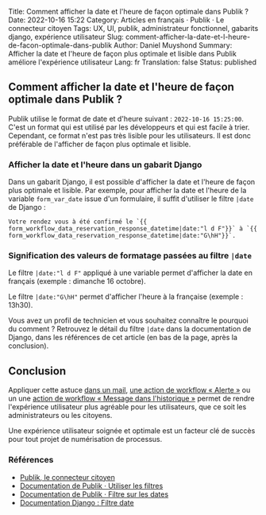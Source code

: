 Title: Comment afficher la date et l'heure de façon optimale dans Publik ?
Date: 2022-10-16 15:22
Category: Articles en français · Publik · Le connecteur citoyen
Tags: UX, UI, publik, administrateur fonctionnel, gabarits django, expérience utilisateur
Slug: comment-afficher-la-date-et-l-heure-de-facon-optimale-dans-publik
Author: Daniel Muyshond
Summary: Afficher la date et l'heure de façon plus optimale et lisible dans Publik améliore l'expérience utilisateur
Lang: fr
Translation: false
Status: published

## Comment afficher la date et l'heure de façon optimale dans Publik ?

Publik utilise le format de date et d'heure suivant : `2022-10-16 15:25:00`. C'est un format qui est utilisé par les développeurs et qui est facile à trier. Cependant, ce format n'est pas très lisible pour les utilisateurs. Il est donc préférable de l'afficher de façon plus optimale et lisible.

### Afficher la date et l'heure dans un gabarit Django


Dans un gabarit Django, il est possible d'afficher la date et l'heure de façon plus optimale et lisible. Par exemple, pour afficher la date et l'heure de la variable `form_var_date` issue d'un formulaire, il suffit d'utiliser le filtre `|date` de Django :

    Votre rendez vous à été confirmé le `{{ form_workflow_data_reservation_response_datetime|date:"l d F"}}` à `{{ form_workflow_data_reservation_response_datetime|date:"G\hH"}}`.

### Signification des valeurs de formatage passées au filtre `|date`

Le filtre `|date:"l d F"` appliqué à une variable permet d'afficher la date en français (exemple : dimanche 16 octobre).

Le filtre `|date:"G\hH"` permet d'afficher l'heure à la française (exemple : 13h30).

Vous avez un profil de technicien et vous souhaitez connaître le pourquoi du comment ? Retrouvez le détail du filtre `|date` dans la documentation de Django, dans les références de cet article (en bas de la page, après la conclusion).

## Conclusion

Appliquer cette astuce [dans un mail](https://doc-publik.entrouvert.com/admin-fonctionnel/fabrique-de-workflows/les-actions-de-workflow/elements_envoyer-un-email/#envoyer-un-courriel), [une action de workflow « Alerte »](https://doc-publik.entrouvert.com/admin-fonctionnel/fabrique-de-workflows/les-actions-de-workflow/elements_afficher-un-message/#alerte) ou un une [action de workflow « Message dans l'historique »](https://doc-publik.entrouvert.com/admin-fonctionnel/fabrique-de-workflows/les-actions-de-workflow/elements_enregistrer-dans-le-journal/#enregistrer-un-message-dans-lhistorique) permet de rendre l'expérience utilisateur plus agréable pour les utilisateurs, que ce soit les administrateurs ou les citoyens.

Une expérience utilisateur soignée et optimale est un facteur clé de succès pour tout projet de numérisation de processus.

### Références
* [Publik, le connecteur citoyen](https://publik.entrouvert.com/)
* [Documentation de Publik · Utiliser les filtres](https://doc-publik.entrouvert.com/admin-fonctionnel/parametrage-avance/utiliser-les-filtres/#utiliser-les-filtres)
* [Documentation de Publik · Filtre sur les dates](https://doc-publik.entrouvert.com/admin-fonctionnel/parametrage-avance/utiliser-les-filtres/#filtres-sur-les-dates)
* [Documentation Django : Filtre date](https://docs.djangoproject.com/en/4.1/ref/templates/builtins/#date)
